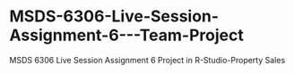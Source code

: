 # MSDS-6306-Live-Session-Assignment-6---Team-Project
MSDS 6306 Live Session Assignment 6 Project in R-Studio-Property Sales
